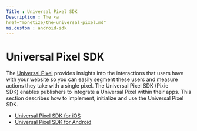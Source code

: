 ```yaml
---
Title : Universal Pixel SDK
Description : The <a
href="monetize/the-universal-pixel.md"
ms.custom : android-sdk
---
```



# Universal Pixel SDK





The <a
href="monetize_monetize-standard/the-universal-pixel.md"
class="xref" target="_blank">Universal Pixel</a> provides insights into
the interactions that users have with your website so you can easily
segment these users and measure actions they take with a single pixel.
The Universal Pixel SDK (Pixie SDK) enables publishers to integrate a
Universal Pixel within their apps. This section describes how to
implement, initialize and use the Universal Pixel SDK.

- <a
  href="mobile-sdk/universal-pixel-sdk-for-ios.md"
  class="xref" target="_blank">Universal Pixel SDK for iOS</a>
- <a
  href="mobile-sdk/universal-pixel-sdk-for-android.md"
  class="xref" target="_blank">Universal Pixel SDK for Android</a>






